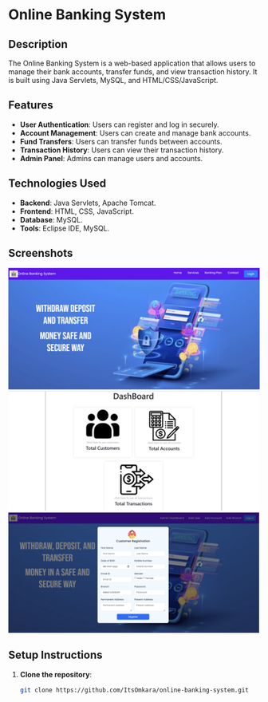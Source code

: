 # Online Banking System

## Description
The Online Banking System is a web-based application that allows users to manage their bank accounts, transfer funds, and view transaction history. It is built using Java Servlets, MySQL, and HTML/CSS/JavaScript.

## Features
- **User Authentication**: Users can register and log in securely.
- **Account Management**: Users can create and manage bank accounts.
- **Fund Transfers**: Users can transfer funds between accounts.
- **Transaction History**: Users can view their transaction history.
- **Admin Panel**: Admins can manage users and accounts.

## Technologies Used
- **Backend**: Java Servlets, Apache Tomcat.
- **Frontend**: HTML, CSS, JavaScript.
- **Database**: MySQL.
- **Tools**: Eclipse IDE, MySQL.

## Screenshots
![Login Page](screenshots/login.png)
![Dashboard](screenshots/dashboard.png)
![Transfer Funds](screenshots/transfer.png)

## Setup Instructions
1. **Clone the repository**:
   ```bash
   git clone https://github.com/ItsOmkara/online-banking-system.git
